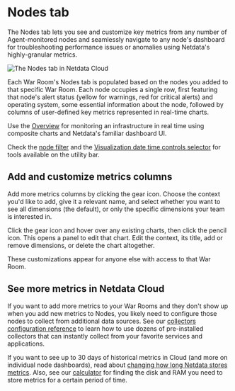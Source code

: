 # Nodes tab

The Nodes tab lets you see and customize key metrics from any number of Agent-monitored nodes and seamlessly navigate
to any node's dashboard for troubleshooting performance issues or anomalies using Netdata's highly-granular metrics.

![The Nodes tab in Netdata
Cloud](https://user-images.githubusercontent.com/1153921/119035218-2eebb700-b964-11eb-8b74-4ec2df0e457c.png)

Each War Room's Nodes tab is populated based on the nodes you added to that specific War Room. Each node occupies a
single row, first featuring that node's alert status (yellow for warnings, red for critical alerts) and operating
system, some essential information about the node, followed by columns of user-defined key metrics represented in
real-time charts.

Use the [Overview](https://github.com/netdata/netdata/blob/master/docs/cloud/visualize/overview.md) for monitoring an infrastructure in real time using
composite charts and Netdata's familiar dashboard UI.

Check the [node
filter](https://github.com/netdata/netdata/blob/master/docs/cloud/visualize/node-filter.md) and the [Visualization date time controls
selector](https://github.com/netdata/netdata/blob/master/docs/dashboard/visualization-date-and-time-controls.md) for tools available on the utility bar.

## Add and customize metrics columns

Add more metrics columns by clicking the gear icon. Choose the context you'd like to add, give it a relevant name, and
select whether you want to see all dimensions (the default), or only the specific dimensions your team is interested in.

Click the gear icon and hover over any existing charts, then click the pencil icon. This opens a panel to
edit that chart. Edit the context, its title, add or remove dimensions, or delete the chart altogether.

These customizations appear for anyone else with access to that War Room.

## See more metrics in Netdata Cloud

If you want to add more metrics to your War Rooms and they don't show up when you add new metrics to Nodes, you likely
need to configure those nodes to collect from additional data sources. See our [collectors configuration reference](https://github.com/netdata/netdata/blob/master/src/collectors/REFERENCE.md) 
to learn how to use dozens of pre-installed collectors that can instantly collect from your favorite services and applications.

If you want to see up to 30 days of historical metrics in Cloud (and more on individual node dashboards), read about [changing how long Netdata stores metrics](https://github.com/netdata/netdata/blob/master/docs/store/change-metrics-storage.md). Also, see our
[calculator](https://github.com/netdata/netdata/blob/master/docs/store/change-metrics-storage.md#calculate-the-system-resources-ram-disk-space-needed-to-store-metrics)
for finding the disk and RAM you need to store metrics for a certain period of time.
